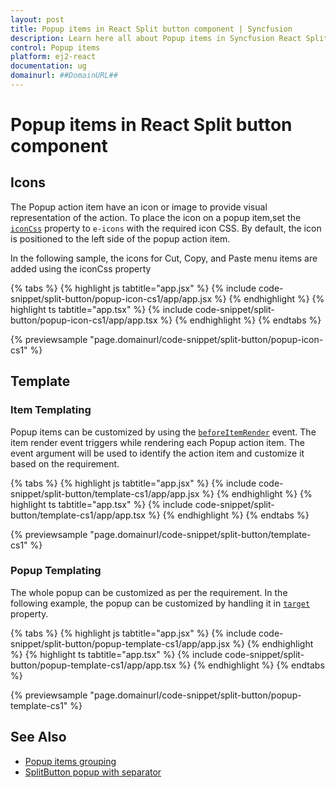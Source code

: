 ```yaml
---
layout: post
title: Popup items in React Split button component | Syncfusion
description: Learn here all about Popup items in Syncfusion React Split button component of Syncfusion Essential JS 2 and more.
control: Popup items 
platform: ej2-react
documentation: ug
domainurl: ##DomainURL##
---
```


# Popup items in React Split button component

## Icons

The Popup action item have an icon or image to provide visual representation of the action. To place the icon on a popup item,set the [`iconCss`](https://ej2.syncfusion.com/react/documentation/api/split-button#iconcss) property to `e-icons` with the required icon CSS. By default, the icon is positioned to the left side of the popup action item.

In the following sample, the icons for Cut, Copy, and Paste menu items are added using the iconCss property

{% tabs %}
{% highlight js tabtitle="app.jsx" %}
{% include code-snippet/split-button/popup-icon-cs1/app/app.jsx %}
{% endhighlight %}
{% highlight ts tabtitle="app.tsx" %}
{% include code-snippet/split-button/popup-icon-cs1/app/app.tsx %}
{% endhighlight %}
{% endtabs %}

 {% previewsample "page.domainurl/code-snippet/split-button/popup-icon-cs1" %}

## Template

### Item Templating

Popup items can be customized by using the [`beforeItemRender`](https://ej2.syncfusion.com/react/documentation/api/split-button#beforeitemrender) event. The item render event triggers while rendering each Popup action item. The event argument will be used to identify the action item and customize it based on the requirement.

{% tabs %}
{% highlight js tabtitle="app.jsx" %}
{% include code-snippet/split-button/template-cs1/app/app.jsx %}
{% endhighlight %}
{% highlight ts tabtitle="app.tsx" %}
{% include code-snippet/split-button/template-cs1/app/app.tsx %}
{% endhighlight %}
{% endtabs %}

 {% previewsample "page.domainurl/code-snippet/split-button/template-cs1" %}

### Popup Templating

The whole popup can be customized as per the requirement. In the following example, the popup can be customized by handling it in [`target`](https://ej2.syncfusion.com/react/documentation/api/split-button#target) property.

{% tabs %}
{% highlight js tabtitle="app.jsx" %}
{% include code-snippet/split-button/popup-template-cs1/app/app.jsx %}
{% endhighlight %}
{% highlight ts tabtitle="app.tsx" %}
{% include code-snippet/split-button/popup-template-cs1/app/app.tsx %}
{% endhighlight %}
{% endtabs %}

 {% previewsample "page.domainurl/code-snippet/split-button/popup-template-cs1" %}

## See Also

* [Popup items grouping](./how-to/group-items-in-popup)
* [SplitButton popup with separator](./icons-and-separator#separator)